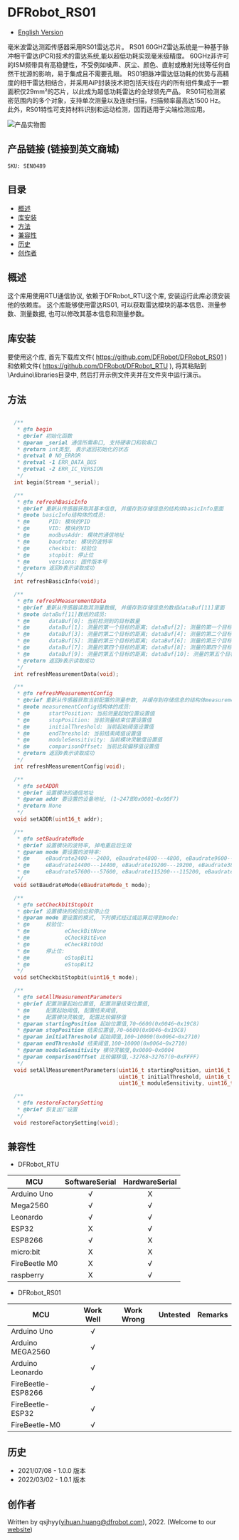 # DFRobot_RS01
* [English Version](./README.md)

毫米波雷达测距传感器采用RS01雷达芯片。
RS01 60GHZ雷达系统是一种基于脉冲相干雷达(PCR)技术的雷达系统,能以超低功耗实现毫米级精度。
60GHz非许可的ISM频带具有高稳健性，不受例如噪声、灰尘、颜色、直射或散射光线等任何自然干扰源的影响，易于集成且不需要孔眼。
RS01把脉冲雷达低功耗的优势与高精度的相干雷达相结合，并采用AiP封装技术把包括天线在内的所有组件集成于一颗面积仅29mm²的芯片，以此成为超低功耗雷达的全球领先产品。
RS01可检测紧密范围内的多个对象，支持单次测量以及连续扫描，扫描频率最高达1500 Hz。
此外，RS01特性可支持材料识别和运动检测，因而适用于尖端检测应用。

![产品实物图](./resources/images/RS01.png)


## 产品链接 (链接到英文商城)
    SKU: SEN0489


## 目录

* [概述](#概述)
* [库安装](#库安装)
* [方法](#方法)
* [兼容性](#兼容性)
* [历史](#历史)
* [创作者](#创作者)


## 概述

这个库用使用RTU通信协议, 依赖于DFRobot_RTU这个库, 安装运行此库必须安装他的依赖库。
这个库能够使用雷达RS01, 可以获取雷达模块的基本信息、测量参数、测量数据, 也可以修改其基本信息和测量参数。


## 库安装

要使用这个库, 首先下载库文件( https://github.com/DFRobot/DFRobot_RS01 )和依赖文件( https://github.com/DFRobot/DFRobot_RTU ), 将其粘贴到\Arduino\libraries目录中, 然后打开示例文件夹并在文件夹中运行演示。


## 方法

```C++

  /**
   * @fn begin
   * @brief 初始化函数
   * @param _serial 通信所需串口, 支持硬串口和软串口
   * @return int类型, 表示返回初始化的状态
   * @retval 0 NO_ERROR
   * @retval -1 ERR_DATA_BUS
   * @retval -2 ERR_IC_VERSION
   */
  int begin(Stream *_serial);

  /**
   * @fn refreshBasicInfo
   * @brief 重新从传感器获取其基本信息, 并缓存到存储信息的结构体basicInfo里面
   * @note basicInfo结构体的成员:
   * @n      PID: 模块的PID
   * @n      VID: 模块的VID
   * @n      modbusAddr: 模块的通信地址
   * @n      baudrate: 模块的波特率
   * @n      checkbit: 校验位
   * @n      stopbit: 停止位
   * @n      versions: 固件版本号
   * @return 返回0表示读取成功
   */
  int refreshBasicInfo(void);

  /**
   * @fn refreshMeasurementData
   * @brief 重新从传感器读取其测量数据, 并缓存到存储信息的数组dataBuf[11]里面
   * @note dataBuf[11]数组的成员:
   * @n      dataBuf[0]: 当前检测到的目标数量
   * @n      dataBuf[1]: 测量的第一个目标的距离; dataBuf[2]: 测量的第一个目标的强度
   * @n      dataBuf[3]: 测量的第二个目标的距离; dataBuf[4]: 测量的第二个目标的强度
   * @n      dataBuf[5]: 测量的第三个目标的距离; dataBuf[6]: 测量的第三个目标的强度
   * @n      dataBuf[7]: 测量的第四个目标的距离; dataBuf[8]: 测量的第四个目标的强度
   * @n      dataBuf[9]: 测量的第五个目标的距离; dataBuf[10]: 测量的第五个目标的强度
   * @return 返回0表示读取成功
   */
  int refreshMeasurementData(void);

  /**
   * @fn refreshMeasurementConfig
   * @brief 重新从传感器获取当前配置的测量参数, 并缓存到存储信息的结构体measurementConfig里面
   * @note measurementConfig结构体的成员:
   * @n      startPosition: 当前测量起始位置设置值
   * @n      stopPosition: 当前测量结束位置设置值
   * @n      initialThreshold: 当前起始阈值设置值
   * @n      endThreshold: 当前结束阈值设置值
   * @n      moduleSensitivity: 当前模块灵敏度设置值
   * @n      comparisonOffset: 当前比较偏移值设置值
   * @return 返回0表示读取成功
   */
  int refreshMeasurementConfig(void);

  /**
   * @fn setADDR
   * @brief 设置模块的通信地址
   * @param addr 要设置的设备地址, (1~247即0x0001~0x00F7)
   * @return None
   */
  void setADDR(uint16_t addr);

  /**
   * @fn setBaudrateMode
   * @brief 设置模块的波特率, 掉电重启后生效
   * @param mode 要设置的波特率:
   * @n     eBaudrate2400---2400, eBaudrate4800---4800, eBaudrate9600---9600, 
   * @n     eBaudrate14400---14400, eBaudrate19200---19200, eBaudrate38400---38400, 
   * @n     eBaudrate57600---57600, eBaudrate115200---115200, eBaudrate_1000000---1000000
   */
  void setBaudrateMode(eBaudrateMode_t mode);

  /**
   * @fn setCheckbitStopbit
   * @brief 设置模块的校验位和停止位
   * @param mode 要设置的模式, 下列模式经过或运算后得到mode:
   * @n     校验位:
   * @n           eCheckBitNone
   * @n           eCheckBitEven
   * @n           eCheckBitOdd
   * @n     停止位:
   * @n           eStopBit1
   * @n           eStopBit2
   */
  void setCheckbitStopbit(uint16_t mode);

  /**
   * @fn setAllMeasurementParameters
   * @brief 配置测量起始位置值, 配置测量结束位置值,
   * @n     配置起始阈值, 配置结束阈值,
   * @n     配置模块灵敏度, 配置比较偏移值
   * @param startingPosition 起始位置值,70~6600(0x0046~0x19C8)
   * @param stopPosition 结束位置值,70~6600(0x0046~0x19C8)
   * @param initialThreshold 起始阈值,100~10000(0x0064~0x2710)
   * @param endThreshold 结束阈值,100~10000(0x0064~0x2710)
   * @param moduleSensitivity 模块灵敏度,0x0000~0x0004
   * @param comparisonOffset 比较偏移值,-32768~32767(0~0xFFFF)
   */
  void setAllMeasurementParameters(uint16_t startingPosition, uint16_t stopPosition,
                                   uint16_t initialThreshold, uint16_t endThreshold,
                                   uint16_t moduleSensitivity, uint16_t comparisonOffset);

  /**
   * @fn restoreFactorySetting
   * @brief 恢复出厂设置
   */
  void restoreFactorySetting(void);

```


## 兼容性

* DFRobot_RTU

MCU                | SoftwareSerial | HardwareSerial |
------------------ | :------------: | :------------: |
Arduino Uno        |       √        |       X        |
Mega2560           |       √        |       √        |
Leonardo           |       √        |       √        |
ESP32              |       X        |       √        |
ESP8266            |       √        |       X        |
micro:bit          |       X        |       X        |
FireBeetle M0      |       X        |       √        |
raspberry          |       X        |       √        |

* DFRobot_RS01

MCU                |  Work Well   |  Work Wrong  |  Untested   | Remarks
------------------ | :----------: | :----------: | :---------: | :---:
Arduino Uno        |      √       |              |             |
Arduino MEGA2560   |      √       |              |             |
Arduino Leonardo   |      √       |              |             |
FireBeetle-ESP8266 |      √       |              |             |
FireBeetle-ESP32   |      √       |              |             |
FireBeetle-M0      |      √       |              |             |


## 历史

- 2021/07/08 - 1.0.0 版本
- 2022/03/02 - 1.0.1 版本


## 创作者

Written by qsjhyy(yihuan.huang@dfrobot.com), 2022. (Welcome to our [website](https://www.dfrobot.com/))

